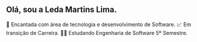 ## Olá, sou a Leda Martins Lima.
🤩 Encantada com área de tecnologia e desenvolvimento de Software.
📈 Em transição de Carreira.
👩‍🎓 Estudando  Engenharia de Software  5º Semestre.
